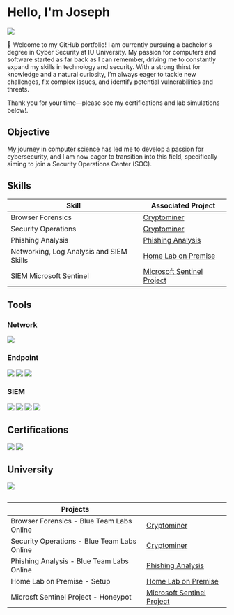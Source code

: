 # Hello, I'm Joseph 
<a href="https://www.linkedin.com/in/joseph-wall-489982329/"><img src="https://img.shields.io/badge/-LinkedIn-0072b1?&style=for-the-badge&logo=linkedin&logoColor=white" /></a>


👋 Welcome to my GitHub portfolio! I am currently pursuing a bachelor's degree in Cyber Security at IU University. My passion for computers and software started as far back as I can remember, driving me to constantly expand my skills in technology and security. With a strong thirst for knowledge and a natural curiosity, I’m always eager to tackle new challenges, fix complex issues, and identify potential vulnerabilities and threats.

Thank you for your time—please see my certifications and lab simulations below!.

## Objective

My journey in computer science has led me to develop a passion for cybersecurity, and I am now eager to transition into this field, specifically aiming to join a Security Operations Center (SOC).

## Skills

| Skill                                         | Associated Project         |
|-----------------------------------------------|----------------------------|
| Browser Forensics                             |   <a href="https://github.com/JWALL000/Projects-Labs-/tree/main">Cryptominer</a>
| Security Operations                           |   <a href="https://github.com/JWALL000/Projects-Labs-/tree/main">Cryptominer</a>
| Phishing Analysis                             |   <a href="https://github.com/JWALL000/Projects-Labs-3">Phishing Analysis</a>
| Networking, Log Analysis and SIEM Skills      |   <a href="https://github.com/JWALL000/Home-Lab---Setup-/blob/main/README.md">Home Lab on Premise</a>
| SIEM Microsoft Sentinel                       |   <a href="https://github.com/JWALL000/Microsoft-Sentinel-Project-/blob/main/README.md">Microsoft Sentinel Project</a>





## Tools


### Network
<div>
    <a href="https://github.com/JWALL000/Projects-Labs-2/blob/main/README.md"><img src="https://img.shields.io/badge/-Wireshark-1679A7?&style=for-the-badge&logo=Wireshark&logoColor=white"/></a>
</div>

### Endpoint
<div>
<a href="https://github.com/JWALL000/Home-Lab---Setup-"><img src="https://img.shields.io/badge/-Microsoft_Defender_for_Endpoint-00A4EF?&style=for-the-badge&logo=Microsoft&logoColor=white" /></a>
<a href="https://github.com/JWALL000/Microsoft-Sentinel-Project-/blob/main/README.md"><img src="https://img.shields.io/badge/-Windows_Event_Logs-8A2BE2?&style=for-the-badge&logo=&logoColor=white"/></a>
<a href="https://github.com/JWALL000/Home-Lab---Setup-/blob/main/README.md"><img src="https://img.shields.io/badge/-Sysmon-ff9c00?&style=for-the-badge&logo=&logoColor=white"/></a>

### SIEM

<a href="https://github.com/JWALL000/Home-Lab---Setup-"><img src="https://img.shields.io/badge/-Elasticsearch-000000?&style=for-the-badge&logo=&logoColor=white"/></a>
<a href="https://github.com/JWALL000/Home-Lab---Setup-"><img src="https://img.shields.io/badge/-Logstash-554545?&style=for-the-badge&logo=&logoColor=white"/></a>
<a href="https://github.com/JWALL000/Home-Lab---Setup-"><img src="https://img.shields.io/badge/-Kibana-900000?&style=for-the-badge&logo=&logoColor=white"/></a>
<a href="https://github.com/JWALL000/Microsoft-Sentinel-Project-/blob/main/README.md"><img src="https://img.shields.io/badge/-Sentinel-0072b1?&style=for-the-badge&logo=&logoColor=white"/></a>


## Certifications
<div>
<a href="https://github.com/JWALL000/JWALL000/blob/main/Joseph%20Wall%20Google%20Cybersecurity%20Certificate.pdf"><img src="https://img.shields.io/badge/Google%20Cyber%20Security-Certificate-blue?style=for-the-badge&logo=google&logoColor=white"/></a>
<a href="https://github.com/JWALL000/Sec-/blob/main/CompTIA%20Security%2B%20ce%20certificate.pdf"><img src="https://img.shields.io/badge/-Security%2B-FF0000?&style=for-the-badge&logo=CompTIA&logoColor=white"/></a>

## University 
<div> 
<img src="https://img.shields.io/badge/-IU%20University%20of%20Applied%20Sciences-ffffff?&style=for-the-badge&logo=&logoColor=black"/></a>


##

| Projects                                      |                            |
|-----------------------------------------------|----------------------------|
| Browser Forensics - Blue Team Labs Online     |  <a href="https://github.com/JWALL000/Projects-Labs-/tree/main">Cryptominer</a>
| Security Operations - Blue Team Labs Online   |  <a href="https://github.com/JWALL000/Projects-Labs-/tree/main">Cryptominer</a>
| Phishing Analysis - Blue Team Labs Online     |  <a href="https://github.com/JWALL000/Projects-Labs-3">Phishing Analysis</a>
| Home Lab on Premise - Setup                   |  <a href="https://github.com/JWALL000/Home-Lab---Setup-/blob/main/README.md">Home Lab on Premise</a>
| Microsft Sentinel Project - Honeypot          |  <a href="https://github.com/JWALL000/Microsoft-Sentinel-Project-/blob/main/README.md">Microsoft Sentinel Project</a>
